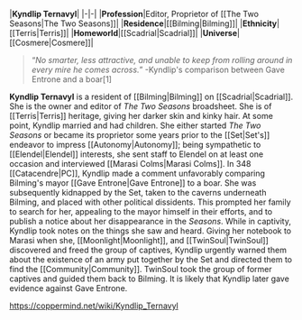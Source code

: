 |**Kyndlip Ternavyl**|
|-|-|
|**Profession**|Editor, Proprietor of [[The Two Seasons\|The Two Seasons]]|
|**Residence**|[[Bilming\|Bilming]]|
|**Ethnicity**|[[Terris\|Terris]]|
|**Homeworld**|[[Scadrial\|Scadrial]]|
|**Universe**|[[Cosmere\|Cosmere]]|

>“*No smarter, less attractive, and unable to keep from rolling around in every mire he comes across.*”
\-Kyndlip's comparison between Gave Entrone and a boar[1]


**Kyndlip Ternavyl** is a resident of [[Bilming\|Bilming]] on [[Scadrial\|Scadrial]]. She is the owner and editor of *The Two Seasons* broadsheet. She is of [[Terris\|Terris]] heritage, giving her darker skin and kinky hair.
At some point, Kyndlip married and had children. She either started *The Two Seasons* or became its proprietor some years prior to the [[Set\|Set's]] endeavor to impress [[Autonomy\|Autonomy]]; being sympathetic to [[Elendel\|Elendel]] interests, she sent staff to Elendel on at least one occasion and interviewed [[Marasi Colms\|Marasi Colms]]. In 348 [[Catacendre\|PC]], Kyndlip made a comment unfavorably comparing Bilming's mayor [[Gave Entrone\|Gave Entrone]] to a boar. She was subsequently kidnapped by the Set, taken to the caverns underneath Bilming, and placed with other political dissidents. This prompted her family to search for her, appealing to the mayor himself in their efforts, and to publish a notice about her disappearance in the *Seasons*. While in captivity, Kyndlip took notes on the things she saw and heard. Giving her notebook to Marasi when she, [[Moonlight\|Moonlight]], and [[TwinSoul\|TwinSoul]] discovered and freed the group of captives, Kyndlip urgently warned them about the existence of an army put together by the Set and directed them to find the [[Community\|Community]]. TwinSoul took the group of former captives and guided them back to Bilming. It is likely that Kyndlip later gave evidence against Gave Entrone.



https://coppermind.net/wiki/Kyndlip_Ternavyl